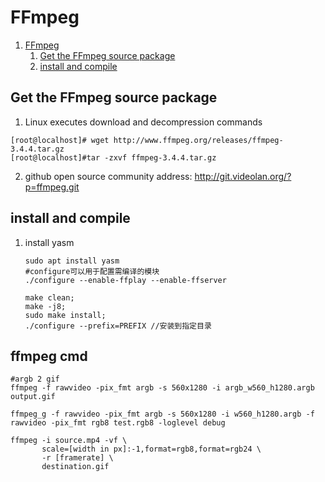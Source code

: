 # FFmpeg
<!-- TOC -->

1. [FFmpeg](#ffmpeg)
   1. [Get the FFmpeg source package](#get-the-ffmpeg-source-package)
   2. [install and compile](#install-and-compile)

<!-- /TOC -->
## Get the FFmpeg source package
1. Linux executes download and decompression commands
```shell
[root@localhost]# wget http://www.ffmpeg.org/releases/ffmpeg-3.4.4.tar.gz
[root@localhost]#tar -zxvf ffmpeg-3.4.4.tar.gz
```
2. github open source community address: http://git.videolan.org/?p=ffmpeg.git

## install and compile
1. install yasm
   ```shell
   sudo apt install yasm
   #configure可以用于配置需编译的模块
   ./configure --enable-ffplay --enable-ffserver

   make clean;
   make -j8;
   sudo make install;
   ./configure --prefix=PREFIX //安装到指定目录
    ```
## ffmpeg cmd
```shell
#argb 2 gif
ffmpeg -f rawvideo -pix_fmt argb -s 560x1280 -i argb_w560_h1280.argb output.gif

ffmpeg_g -f rawvideo -pix_fmt argb -s 560x1280 -i w560_h1280.argb -f rawvideo -pix_fmt rgb8 test.rgb8 -loglevel debug

ffmpeg -i source.mp4 -vf \
       scale=[width in px]:-1,format=rgb8,format=rgb24 \
       -r [framerate] \
       destination.gif

```